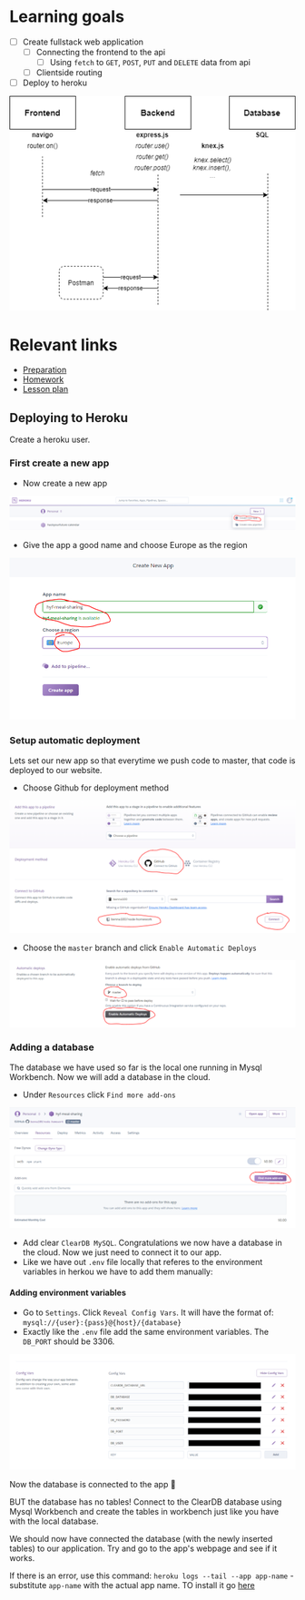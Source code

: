 # Learning goals

- [ ] Create fullstack web application
  - [ ] Connecting the frontend to the api
    - [ ] Using `fetch` to `GET`, `POST`, `PUT` and `DELETE` data from api
  - [ ] Clientside routing
- [ ] Deploy to heroku

![A test image](fullstack_cheatsheet.png)
# Relevant links

- [Preparation](preparation.md)
- [Homework](homework.md)
- [Lesson plan](lesson-plan.md)

## Deploying to Heroku

Create a heroku user.

### First create a new app

- Now create a new app

![step 1](assets/deploy-step-1.PNG)

- Give the app a good name and choose Europe as the region

![step 2](assets/deploy-step-2.PNG)

### Setup automatic deployment

Lets set our new app so that everytime we push code to master, that code is deployed to our website.

- Choose Github for deployment method

![step 3](assets/deploy-step-3.PNG)

- Choose the `master` branch and click `Enable Automatic Deploys`

![step 4](assets/deploy-step-4.PNG)

### Adding a database

The database we have used so far is the local one running in Mysql Workbench. Now we will add a database in the cloud.

- Under `Resources` click `Find more add-ons`

![step 5](assets/deploy-step-5.PNG)

- Add clear `ClearDB MySQL`. Congratulations we now have a database in the cloud. Now we just need to connect it to our app.
- Like we have out `.env` file locally that referes to the environment variables in herkou we have to add them manually:

#### Adding environment variables

- Go to `Settings`. Click `Reveal Config Vars`. It will have the format of: `mysql://{user}:{pass}@{host}/{database}`
- Exactly like the `.env` file add the same environment variables. The `DB_PORT` should be 3306.

![step 6](assets/deploy-step-6.PNG)

Now the database is connected to the app 🎉

BUT the database has no tables! Connect to the ClearDB database using Mysql Workbench and create the tables in workbench just like you have with the local database.

We should now have connected the database (with the newly inserted tables) to our application. Try and go to the app's webpage and see if it works.

If there is an error, use this command: `heroku logs --tail --app app-name` - substitute `app-name` with the actual app name. TO install it go [here](https://devcenter.heroku.com/articles/heroku-cli)
